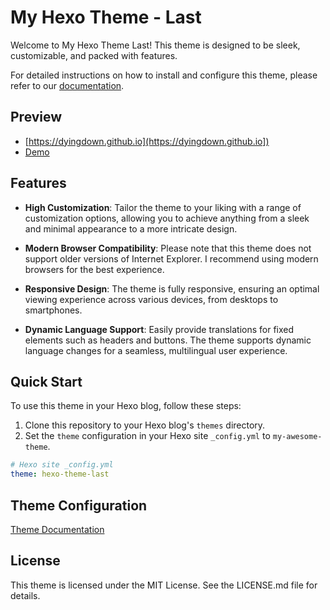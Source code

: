 # My Hexo Theme - Last

Welcome to My Hexo Theme Last! This theme is designed to be sleek, customizable, and packed with features.

For detailed instructions on how to install and configure this theme, please refer to our [documentation](https://hexo-theme-last.github.io/theme-last-guide/site/).

## Preview

- [https://dyingdown.github.io](https://dyingdown.github.io])
- [Demo](https://hexo-theme-last.github.io)

## Features

- **High Customization**: Tailor the theme to your liking with a range of customization options, allowing you to achieve anything from a sleek and minimal appearance to a more intricate design.

- **Modern Browser Compatibility**: Please note that this theme does not support older versions of Internet Explorer. I recommend using modern browsers for the best experience.

- **Responsive Design**: The theme is fully responsive, ensuring an optimal viewing experience across various devices, from desktops to smartphones.

- **Dynamic Language Support**: Easily provide translations for fixed elements such as headers and buttons. The theme supports dynamic language changes for a seamless, multilingual user experience.

## Quick Start

To use this theme in your Hexo blog, follow these steps:

1. Clone this repository to your Hexo blog's `themes` directory.
2. Set the `theme` configuration in your Hexo site `_config.yml` to `my-awesome-theme`.

```yaml
# Hexo site _config.yml
theme: hexo-theme-last
```

## Theme Configuration

[Theme Documentation](https://hexo-theme-last.github.io/theme-last-guide/site/)

## License
This theme is licensed under the MIT License. See the LICENSE.md file for details.
